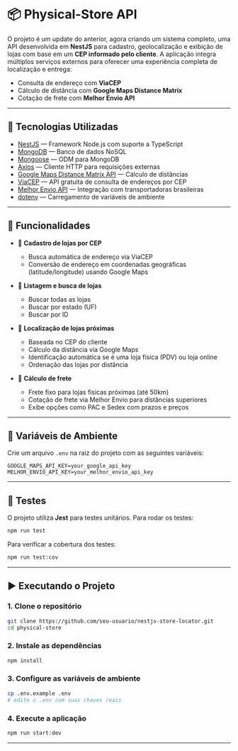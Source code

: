 # 📦 Physical-Store API

O projeto é um update do anterior, agora criando um sistema completo, uma API desenvolvida em **NestJS** para cadastro, geolocalização e exibição de lojas com base em um **CEP informado pelo cliente**. A aplicação integra múltiplos serviços externos para oferecer uma experiência completa de localização e entrega:

- Consulta de endereço com **ViaCEP**
- Cálculo de distância com **Google Maps Distance Matrix**
- Cotação de frete com **Melhor Envio API**

---

## 🚀 Tecnologias Utilizadas

- [NestJS](https://nestjs.com/) — Framework Node.js com suporte a TypeScript
- [MongoDB](https://www.mongodb.com/) — Banco de dados NoSQL
- [Mongoose](https://mongoosejs.com/) — ODM para MongoDB
- [Axios](https://axios-http.com/) — Cliente HTTP para requisições externas
- [Google Maps Distance Matrix API](https://developers.google.com/maps/documentation/distance-matrix) — Cálculo de distâncias
- [ViaCEP](https://viacep.com.br/) — API gratuita de consulta de endereços por CEP
- [Melhor Envio API](https://www.melhorenvio.com.br/) — Integração com transportadoras brasileiras
- [dotenv](https://www.npmjs.com/package/dotenv) — Carregamento de variáveis de ambiente

---

## 📌 Funcionalidades

- 🏪 **Cadastro de lojas por CEP**
  - Busca automática de endereço via ViaCEP
  - Conversão de endereço em coordenadas geográficas (latitude/longitude) usando Google Maps

- 🔎 **Listagem e busca de lojas**
  - Buscar todas as lojas
  - Buscar por estado (UF)
  - Buscar por ID

- 📍 **Localização de lojas próximas**
  - Baseada no CEP do cliente
  - Cálculo da distância via Google Maps
  - Identificação automática se é uma loja física (PDV) ou loja online
  - Ordenação das lojas por distância

- 🚚 **Cálculo de frete**
  - Frete fixo para lojas físicas próximas (até 50km)
  - Cotação de frete via Melhor Envio para distâncias superiores
  - Exibe opções como PAC e Sedex com prazos e preços

---

## 🔐 Variáveis de Ambiente

Crie um arquivo `.env` na raiz do projeto com as seguintes variáveis:

```env
GOOGLE_MAPS_API_KEY=your_google_api_key
MELHOR_ENVIO_API_KEY=your_melhor_envio_api_key
```

---

## 🧪 Testes

O projeto utiliza **Jest** para testes unitários. Para rodar os testes:

```bash
npm run test
```

Para verificar a cobertura dos testes:

```bash
npm run test:cov
```

---

## ▶️ Executando o Projeto

### 1. Clone o repositório

```bash
git clone https://github.com/seu-usuario/nestjs-store-locator.git
cd physical-store
```

### 2. Instale as dependências

```bash
npm install
```

### 3. Configure as variáveis de ambiente

```bash
cp .env.example .env
# edite o .env com suas chaves reais
```

### 4. Execute a aplicação

```bash
npm run start:dev
```

---


